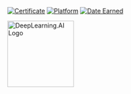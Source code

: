 [![Certificate](https://img.shields.io/badge/Certificate-Completed-blue)](https://github.com/user-attachments/files/20138358/Coursera.80Q37LPY149A.pdf)  [![Platform](https://img.shields.io/badge/Coursera-80Q37LPY149A-red)](https://github.com/user-attachments/files/20138358/Coursera.80Q37LPY149A.pdf)  [![Date Earned](https://img.shields.io/badge/Earned-May%2010%2C%202025-green)](https://github.com/user-attachments/files/20138358/Coursera.80Q37LPY149A.pdf)  

<p align="left">
  <a href="https://github.com/user-attachments/files/20138358/Coursera.80Q37LPY149A.pdf">
    <img src="[https://deeplearning.ai/wp-content/uploads/2020/10/cropped-dlai-logo-png-1.png](https://www.google.com/url?sa=i&url=https%3A%2F%2Flearn.deeplearning.ai%2F&psig=AOvVaw2LU7h9swajkzV-m2eixQaf&ust=1746955835145000&source=images&cd=vfe&opi=89978449&ved=0CBQQjRxqFwoTCMCok-TLmI0DFQAAAAAdAAAAABAE)" 
         alt="DeepLearning.AI Logo" width="150"/>
  </a>
</p>
